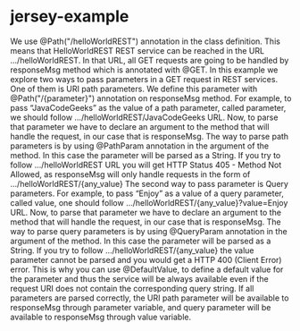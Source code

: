 jersey-example
==============

We use @Path("/helloWorldREST") annotation in the class definition. This means that HelloWorldREST REST service can be reached in the URL .../helloWorldREST.
In that URL, all GET requests are going to be handled by responseMsg method which is annotated with @GET.
In this example we explore two ways to pass parameters in a GET request in REST services. One of them is URI path parameters. We define this parameter with @Path("/{parameter}") annotation on responseMsg method. For example, to pass “JavaCodeGeeks” as the value of a path parameter, called parameter, we should follow .../helloWorldREST/JavaCodeGeeks URL. Now, to parse that parameter we have to declare an argument to the method that will handle the request, in our case that is responseMsg. The way to parse path parameters is by using @PathParam annotation in the argument of the method. In this case the parameter will be parsed as a String. If you try to follow .../helloWorldREST URL you will get HTTP Status 405 - Method Not Allowed, as responseMsg will only handle requests in the form of .../helloWorldREST/{any_value}
The second way to pass parameter is Query parameters. For example, to pass “Enjoy” as a value of a query parameter, called value, one should follow .../helloWorldREST/{any_value}?value=Enjoy URL. Now, to parse that parameter we have to declare an argument to the method that will handle the request, in our case that is responseMsg. The way to parse query parameters is by using @QueryParam annotation in the argument of the method. In this case the parameter will be parsed as a String. If you try to follow .../helloWorldREST/{any_value} the value parameter cannot be parsed and you would get a HTTP 400 (Client Error) error. This is why you can use @DefaultValue, to define a default value for the parameter and thus the service will be always available even if the request URI does not contain the corresponding query string.
If all parameters are parsed correctly, the URI path parameter will be available to  responseMsg through parameter variable, and query parameter will be available to  responseMsg through value variable.
